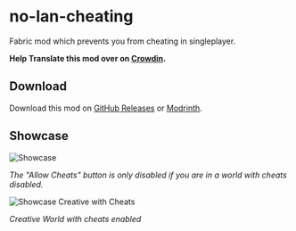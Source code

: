 # no-lan-cheating

Fabric mod which prevents you from cheating in singleplayer.

**Help Translate this mod over on [Crowdin](https://crowdin.com/project/no-lan-cheating).**

## Download

Download this mod on [GitHub Releases](https://github.com/NyCodeGHG/no-lan-cheating/releases/latest)
or [Modrinth](https://modrinth.com/mod/no-lan-cheating).

## Showcase

![Showcase](assets/cheats-disabled.gif)

*The "Allow Cheats" button is only disabled if you are in a world with cheats disabled.*

![Showcase Creative with Cheats](assets/cheats-enabled.gif)

*Creative World with cheats enabled*
